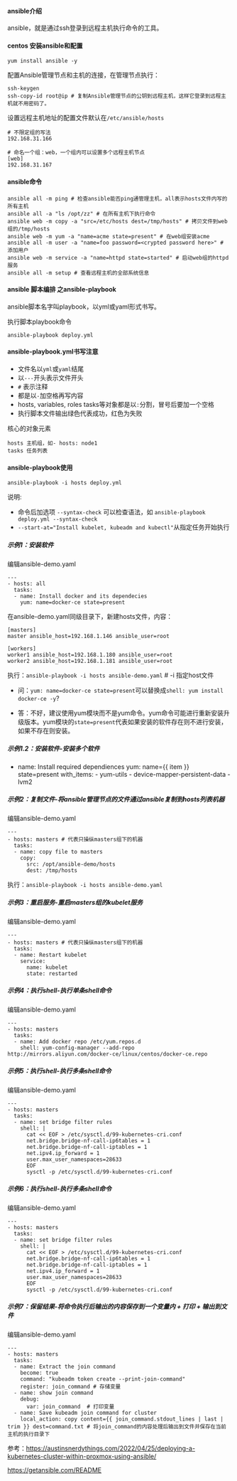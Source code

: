 #### ansible介绍
ansible，就是通过ssh登录到远程主机执行命令的工具。

#### centos 安装ansible和配置
```
yum install ansible -y
```

配置Ansible管理节点和主机的连接，在管理节点执行：
```
ssh-keygen
ssh-copy-id root@ip # 复制Ansible管理节点的公钥到远程主机，这样它登录到远程主机就不用密码了。
```

设置远程主机地址的配置文件默认在`/etc/ansible/hosts`
```
# 不限定组的写法
192.168.31.166

# 命名一个组：web，一个组内可以设置多个远程主机节点
[web]
192.168.31.167
```

#### ansible命令
```
ansible all -m ping # 检查ansible能否ping通管理主机，all表示hosts文件内写的所有主机
ansible all -a "ls /opt/zz" # 在所有主机下执行命令
ansible web -m copy -a "src=/etc/hosts dest=/tmp/hosts" # 拷贝文件到web组的/tmp/hosts
ansible web -m yum -a "name=acme state=present" # 在web组安装acme
ansible all -m user -a "name=foo password=<crypted password here>" # 添加用户
ansible web -m service -a "name=httpd state=started" # 启动web组的httpd服务
ansible all -m setup # 查看远程主机的全部系统信息
```
#### ansible 脚本编排 之ansible-playbook
ansible脚本名字叫playbook，以yml或yaml形式书写。

执行脚本playbook命令
```
ansible-playbook deploy.yml
```

#### ansible-playbook.yml书写注意
- 文件名以`yml`或`yaml`结尾
- 以`---`开头表示文件开头
- `#` 表示注释
- 都是以`-`加空格再写内容
- hosts, variables, roles tasks等对象都是以`:`分割，冒号后要加一个空格
- 执行脚本文件输出绿色代表成功，红色为失败

核心的对象元素
```
hosts 主机组，如- hosts: node1
tasks 任务列表
```
#### ansible-playbook使用
```
ansible-playbook -i hosts deploy.yml
```
说明:
- 命令后加选项 `--syntax-check` 可以检查语法，如 `ansible-playbook deploy.yml --syntax-check`
- `--start-at="Install kubelet, kubeadm and kubectl"`从指定任务开始执行

##### 示例1：安装软件
编辑ansible-demo.yaml
```
---
- hosts: all
  tasks:
  - name: Install docker and its dependecies
    yum: name=docker-ce state=present
```

在ansible-demo.yaml同级目录下，新建hosts文件，内容：
```
[masters]
master ansible_host=192.168.1.146 ansible_user=root

[workers]
worker1 ansible_host=192.168.1.180 ansible_user=root
worker2 ansible_host=192.168.1.181 ansible_user=root
```

执行：`ansible-playbook -i hosts ansible-demo.yaml` # -i 指定host文件

- 问：`yum: name=docker-ce state=present`可以替换成`shell: yum install docker-ce -y`?

- 答：不好，建议使用yum模块而不是yum命令。yum命令可能进行重新安装升级版本。yum模块的`state=present`代表如果安装的软件存在则不进行安装，如果不存在则安装。

##### 示例1.2：安装软件-安装多个软件
- name: Install required dependiences
    yum: name={{ item }} state=present
    with_items:
      - yum-utils
      - device-mapper-persistent-data
      - lvm2

##### 示例2：复制文件-将ansible管理节点的文件通过ansible复制到hosts列表机器
编辑ansible-demo.yaml
```
---
- hosts: masters # 代表只操纵masters组下的机器
  tasks:
  - name: copy file to masters
    copy: 
      src: /opt/ansible-demo/hosts
      dest: /tmp/hosts
```
执行：`ansible-playbook -i hosts ansible-demo.yaml`

##### 示例3：重启服务-重启masters组的kubelet服务
编辑ansible-demo.yaml
```
---
- hosts: masters # 代表只操纵masters组下的机器
  tasks:
  - name: Restart kubelet
    service:
      name: kubelet
      state: restarted
```

##### 示例4：执行shell-执行单条shell命令
编辑ansible-demo.yaml
```
---
- hosts: masters 
  tasks:
  - name: Add docker repo /etc/yum.repos.d
    shell: yum-config-manager --add-repo http://mirrors.aliyun.com/docker-ce/linux/centos/docker-ce.repo
```
##### 示例5：执行shell-执行多条shell命令
编辑ansible-demo.yaml
```
---
- hosts: masters 
  tasks:
  - name: set bridge filter rules
    shell: |
      cat << EOF > /etc/sysctl.d/99-kubernetes-cri.conf
      net.bridge.bridge-nf-call-ip6tables = 1
      net.bridge.bridge-nf-call-iptables = 1
      net.ipv4.ip_forward = 1
      user.max_user_namespaces=28633
      EOF
      sysctl -p /etc/sysctl.d/99-kubernetes-cri.conf
```

##### 示例6：执行shell-执行多条shell命令
编辑ansible-demo.yaml
```
---
- hosts: masters 
  tasks:
  - name: set bridge filter rules
    shell: |
      cat << EOF > /etc/sysctl.d/99-kubernetes-cri.conf
      net.bridge.bridge-nf-call-ip6tables = 1
      net.bridge.bridge-nf-call-iptables = 1
      net.ipv4.ip_forward = 1
      user.max_user_namespaces=28633
      EOF
      sysctl -p /etc/sysctl.d/99-kubernetes-cri.conf
```

##### 示例7：保留结果-将命令执行后输出的内容保存到一个变量内 + 打印 + 输出到文件
编辑ansible-demo.yaml
```
---
- hosts: masters 
  tasks:
  - name: Extract the join command
    become: true
    command: "kubeadm token create --print-join-command"
    register: join_command # 存储变量
  - name: show join command
    debug:
      var: join_command  # 打印变量
  - name: Save kubeadm join command for cluster
    local_action: copy content={{ join_command.stdout_lines | last | trim }} dest=command.txt # 将join_command的内容处理后输出到文件并保存在当前主机的执行目录下
```


参考：https://austinsnerdythings.com/2022/04/25/deploying-a-kubernetes-cluster-within-proxmox-using-ansible/

https://getansible.com/README

